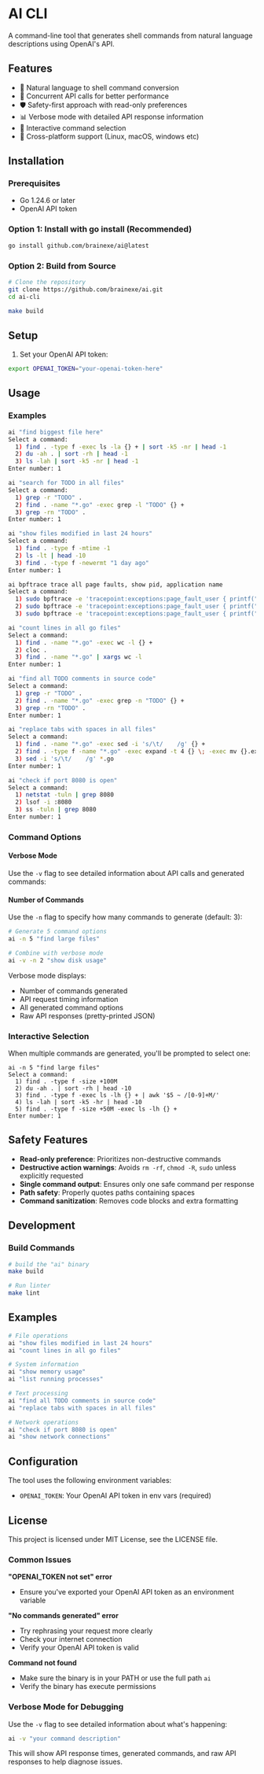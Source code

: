 # AI CLI

A command-line tool that generates shell commands from natural language descriptions using OpenAI's API.

## Features

- 🤖 Natural language to shell command conversion
- 🔄 Concurrent API calls for better performance
- 🛡️ Safety-first approach with read-only preferences
- 📊 Verbose mode with detailed API response information
- 🎯 Interactive command selection
- 🔧 Cross-platform support (Linux, macOS, windows etc)

## Installation

### Prerequisites

- Go 1.24.6 or later
- OpenAI API token

### Option 1: Install with go install (Recommended)

```bash
go install github.com/brainexe/ai@latest
```

### Option 2: Build from Source

```bash
# Clone the repository
git clone https://github.com/brainexe/ai.git
cd ai-cli

make build
```

## Setup

1. Set your OpenAI API token:
```bash
export OPENAI_TOKEN="your-openai-token-here"
```

## Usage

### Examples

```bash
ai "find biggest file here"
Select a command:
  1) find . -type f -exec ls -la {} + | sort -k5 -nr | head -1
  2) du -ah . | sort -rh | head -1
  3) ls -lah | sort -k5 -nr | head -1
Enter number: 1
```

```bash
ai "search for TODO in all files"
Select a command:
  1) grep -r "TODO" .
  2) find . -name "*.go" -exec grep -l "TODO" {} +
  3) grep -rn "TODO" .
Enter number: 1
```

```bash
ai "show files modified in last 24 hours"
Select a command:
  1) find . -type f -mtime -1
  2) ls -lt | head -10
  3) find . -type f -newermt "1 day ago"
Enter number: 1
```

```bash
ai bpftrace trace all page faults, show pid, application name
Select a command:
  1) sudo bpftrace -e 'tracepoint:exceptions:page_fault_user { printf("%d %s\n", pid, comm); }'
  2) sudo bpftrace -e 'tracepoint:exceptions:page_fault_user { printf("%d %s %s\n", pid, comm, str(args->address)); }'
  3) sudo bpftrace -e 'tracepoint:exceptions:page_fault_user { printf("%d %s %s\n", pid, comm, args->message ? args->message : ""); }'
```

```bash
ai "count lines in all go files"
Select a command:
  1) find . -name "*.go" -exec wc -l {} +
  2) cloc .
  3) find . -name "*.go" | xargs wc -l
Enter number: 1
```

```bash
ai "find all TODO comments in source code"
Select a command:
  1) grep -r "TODO" .
  2) find . -name "*.go" -exec grep -n "TODO" {} +
  3) grep -rn "TODO" .
Enter number: 1
```

```bash
ai "replace tabs with spaces in all files"
Select a command:
  1) find . -name "*.go" -exec sed -i 's/\t/    /g' {} +
  2) find . -type f -name "*.go" -exec expand -t 4 {} \; -exec mv {}.exp {} \;
  3) sed -i 's/\t/    /g' *.go
Enter number: 1
```

```bash
ai "check if port 8080 is open"
Select a command:
  1) netstat -tuln | grep 8080
  2) lsof -i :8080
  3) ss -tuln | grep 8080
Enter number: 1
```

### Command Options

#### Verbose Mode

Use the `-v` flag to see detailed information about API calls and generated commands:

#### Number of Commands

Use the `-n` flag to specify how many commands to generate (default: 3):

```bash
# Generate 5 command options
ai -n 5 "find large files"

# Combine with verbose mode
ai -v -n 2 "show disk usage"
```

Verbose mode displays:
- Number of commands generated
- API request timing information
- All generated command options
- Raw API responses (pretty-printed JSON)

### Interactive Selection

When multiple commands are generated, you'll be prompted to select one:

```
ai -n 5 "find large files"
Select a command:
  1) find . -type f -size +100M
  2) du -ah . | sort -rh | head -10
  3) find . -type f -exec ls -lh {} + | awk '$5 ~ /[0-9]+M/'
  4) ls -lah | sort -k5 -hr | head -10
  5) find . -type f -size +50M -exec ls -lh {} +
Enter number: 1
```

## Safety Features

- **Read-only preference**: Prioritizes non-destructive commands
- **Destructive action warnings**: Avoids `rm -rf`, `chmod -R`, `sudo` unless explicitly requested
- **Single command output**: Ensures only one safe command per response
- **Path safety**: Properly quotes paths containing spaces
- **Command sanitization**: Removes code blocks and extra formatting

## Development

### Build Commands

```bash
# build the "ai" binary
make build

# Run linter
make lint
```

## Examples

```bash
# File operations
ai "show files modified in last 24 hours"
ai "count lines in all go files"

# System information
ai "show memory usage"
ai "list running processes"

# Text processing
ai "find all TODO comments in source code"
ai "replace tabs with spaces in all files"

# Network operations
ai "check if port 8080 is open"
ai "show network connections"
```

## Configuration

The tool uses the following environment variables:

- `OPENAI_TOKEN`: Your OpenAI API token in env vars (required)

## License

This project is licensed under MIT License, see the LICENSE file.

### Common Issues

**"OPENAI_TOKEN not set" error**
- Ensure you've exported your OpenAI API token as an environment variable

**"No commands generated" error**
- Try rephrasing your request more clearly
- Check your internet connection
- Verify your OpenAI API token is valid

**Command not found**
- Make sure the binary is in your PATH or use the full path `ai`
- Verify the binary has execute permissions

### Verbose Mode for Debugging

Use the `-v` flag to see detailed information about what's happening:

```bash
ai -v "your command description"
```

This will show API response times, generated commands, and raw API responses to help diagnose issues.
